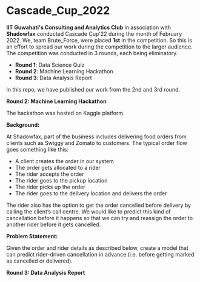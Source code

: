 # Cascade_Cup_2022

**IIT Guwahati's Consulting and Analytics Club** in association with **Shadowfax** conducted Cascade Cup'22 during the month of February 2022. We, team Brute_Force, were placed **1st** in the competition. So this is an effort to spread our work during the competition to the larger audience. The competition was conducted in 3 rounds, each being eliminatory.
- **Round 1**: Data Science Quiz
- **Round 2**: Machine Learning Hackathon
- **Round 3**: Data Analysis Report

In this repo, we have published our work from the 2nd and 3rd round. 

**Round 2: Machine Learning Hackathon**

The hackathon was hosted on Kaggle platform. 

**Background:**

At Shadowfax, part of the business includes delivering food orders from clients such as Swiggy and Zomato to customers. The typical order flow goes something like this:
- A client creates the order in our system
- The order gets allocated to a rider
- The rider accepts the order
- The rider goes to the pickup location
- The rider picks up the order
- The rider goes to the delivery location and delivers the order

The rider also has the option to get the order cancelled before delivery by calling the client’s call centre. We would like to predict this kind of cancellation before it happens so that we can try and reassign the order to another rider before it gets cancelled.

**Problem Statement:**

Given the order and rider details as described below, create a model that can predict rider-driven cancellation in advance (i.e. before getting marked as cancelled or delivered).

**Round 3: Data Analysis Report**

